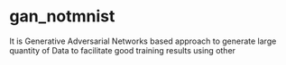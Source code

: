 # gan_notmnist

It is Generative Adversarial Networks based approach to generate large quantity of Data to facilitate good training results using other
